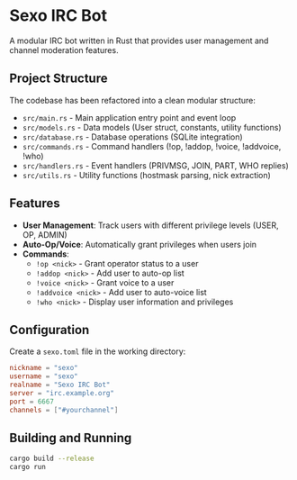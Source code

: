 # Sexo IRC Bot

A modular IRC bot written in Rust that provides user management and channel moderation features.

## Project Structure

The codebase has been refactored into a clean modular structure:

- `src/main.rs` - Main application entry point and event loop
- `src/models.rs` - Data models (User struct, constants, utility functions)
- `src/database.rs` - Database operations (SQLite integration)
- `src/commands.rs` - Command handlers (!op, !addop, !voice, !addvoice, !who)
- `src/handlers.rs` - Event handlers (PRIVMSG, JOIN, PART, WHO replies)
- `src/utils.rs` - Utility functions (hostmask parsing, nick extraction)

## Features

- **User Management**: Track users with different privilege levels (USER, OP, ADMIN)
- **Auto-Op/Voice**: Automatically grant privileges when users join
- **Commands**:
  - `!op <nick>` - Grant operator status to a user
  - `!addop <nick>` - Add user to auto-op list
  - `!voice <nick>` - Grant voice to a user  
  - `!addvoice <nick>` - Add user to auto-voice list
  - `!who <nick>` - Display user information and privileges

## Configuration

Create a `sexo.toml` file in the working directory:

```toml
nickname = "sexo"
username = "sexo"
realname = "Sexo IRC Bot"
server = "irc.example.org"
port = 6667
channels = ["#yourchannel"]
```

## Building and Running

```bash
cargo build --release
cargo run
```
